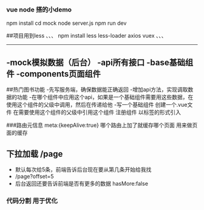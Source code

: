 ### vue  node 搭的小demo

npm install 
cd mock 
node server.js
npm run dev


##项目用到less
、、、
npm install less less-loader
axios
vuex
、、、

----------------------------------------
-mock模拟数据（后台）
-api所有接口
-base基础组件
-components页面组件
------------------------------------
##热门图书功能
-先写服务端，确保数据能正确返回
-增加api方法，实现调取数据的功能
-在哪个组件中应用这个api，如果是一个基础组件需要用这些数据，在使用这个组件的父级中调用，然后在传递给他
-写一个基础组件 
    创建一个.vue文件
    在需要使用这个组件的父级中引用这个组件
    注册组件
    以标签的形式引入

###路由元信息  meta:{keepAlive:true} 哪个路由上加了就缓存哪个页面
用来做页面的缓存  

## 下拉加载  /page
- 默认每次给5条，前端告诉后台现在要从第几条开始给我找
- /page?offset=5
- 后台返回还要告诉前端是否有更多的数据 hasMore:false

### 代码分割  用于优化


